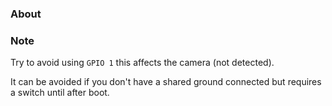 ### About

### Note

Try to avoid using `GPIO 1` this affects the camera (not detected).

It can be avoided if you don't have a shared ground connected but requires a switch until after boot.
